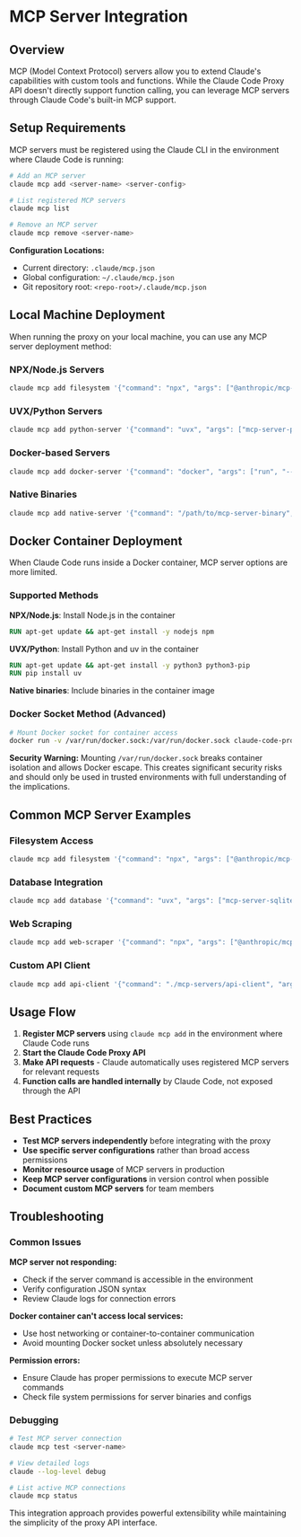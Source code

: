 # MCP Server Integration

## Overview

MCP (Model Context Protocol) servers allow you to extend Claude's capabilities with custom tools and functions. While the Claude Code Proxy API doesn't directly support function calling, you can leverage MCP servers through Claude Code's built-in MCP support.

## Setup Requirements

MCP servers must be registered using the Claude CLI in the environment where Claude Code is running:

```bash
# Add an MCP server
claude mcp add <server-name> <server-config>

# List registered MCP servers
claude mcp list

# Remove an MCP server
claude mcp remove <server-name>
```

**Configuration Locations:**
- Current directory: `.claude/mcp.json`
- Global configuration: `~/.claude/mcp.json`
- Git repository root: `<repo-root>/.claude/mcp.json`

## Local Machine Deployment

When running the proxy on your local machine, you can use any MCP server deployment method:

### NPX/Node.js Servers
```bash
claude mcp add filesystem '{"command": "npx", "args": ["@anthropic/mcp-server-filesystem", "/path/to/directory"]}'
```

### UVX/Python Servers
```bash
claude mcp add python-server '{"command": "uvx", "args": ["mcp-server-package", "--config", "config.json"]}'
```

### Docker-based Servers
```bash
claude mcp add docker-server '{"command": "docker", "args": ["run", "--rm", "-i", "your-mcp-server-image"]}'
```

### Native Binaries
```bash
claude mcp add native-server '{"command": "/path/to/mcp-server-binary", "args": ["--config", "config.json"]}'
```

## Docker Container Deployment

When Claude Code runs inside a Docker container, MCP server options are more limited.

### Supported Methods

**NPX/Node.js**: Install Node.js in the container
```dockerfile
RUN apt-get update && apt-get install -y nodejs npm
```

**UVX/Python**: Install Python and uv in the container
```dockerfile
RUN apt-get update && apt-get install -y python3 python3-pip
RUN pip install uv
```

**Native binaries**: Include binaries in the container image

### Docker Socket Method (Advanced)

```bash
# Mount Docker socket for container access
docker run -v /var/run/docker.sock:/var/run/docker.sock claude-code-proxy
```

**Security Warning:** Mounting `/var/run/docker.sock` breaks container isolation and allows Docker escape. This creates significant security risks and should only be used in trusted environments with full understanding of the implications.

## Common MCP Server Examples

### Filesystem Access
```bash
claude mcp add filesystem '{"command": "npx", "args": ["@anthropic/mcp-server-filesystem", "/workspace"]}'
```

### Database Integration
```bash
claude mcp add database '{"command": "uvx", "args": ["mcp-server-sqlite", "--db-path", "/data/app.db"]}'
```

### Web Scraping
```bash
claude mcp add web-scraper '{"command": "npx", "args": ["@anthropic/mcp-server-puppeteer"]}'
```

### Custom API Client
```bash
claude mcp add api-client '{"command": "./mcp-servers/api-client", "args": ["--config", "api-config.json"]}'
```

## Usage Flow

1. **Register MCP servers** using `claude mcp add` in the environment where Claude Code runs
2. **Start the Claude Code Proxy API**
3. **Make API requests** - Claude automatically uses registered MCP servers for relevant requests
4. **Function calls are handled internally** by Claude Code, not exposed through the API

## Best Practices

- **Test MCP servers independently** before integrating with the proxy
- **Use specific server configurations** rather than broad access permissions
- **Monitor resource usage** of MCP servers in production
- **Keep MCP server configurations** in version control when possible
- **Document custom MCP servers** for team members

## Troubleshooting

### Common Issues

**MCP server not responding:**
- Check if the server command is accessible in the environment
- Verify configuration JSON syntax
- Review Claude logs for connection errors

**Docker container can't access local services:**
- Use host networking or container-to-container communication
- Avoid mounting Docker socket unless absolutely necessary

**Permission errors:**
- Ensure Claude has proper permissions to execute MCP server commands
- Check file system permissions for server binaries and configs

### Debugging

```bash
# Test MCP server connection
claude mcp test <server-name>

# View detailed logs
claude --log-level debug

# List active MCP connections
claude mcp status
```

This integration approach provides powerful extensibility while maintaining the simplicity of the proxy API interface.
